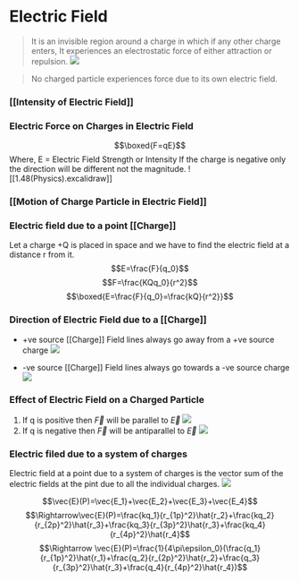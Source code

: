 # Electric Field
>It is an invisible region around a charge in which if any other charge enters, It experiences an electrostatic force of either attraction or repulsion.
![](https://i.imgur.com/p7JhY39.png)

>No charged particle experiences force due to its own electric field.

### [[Intensity of Electric Field]]
### Electric Force on Charges in Electric Field
$$\boxed{F=qE}$$
Where, E = Electric Field Strength or Intensity 
If the charge is negative only the direction will be different not the magnitude.
![[1.48(Physics).excalidraw]]

### [[Motion of Charge Particle in Electric Field]]
### Electric field due to a point [[Charge]] 
Let a charge +Q is placed in space and we have to find the electric field at a distance r from it.
$$E=\frac{F}{q_0}$$
$$F=\frac{KQq_0}{r^2}$$
$$\boxed{E=\frac{F}{q_0}=\frac{kQ}{r^2}}$$

### Direction of Electric Field due to a [[Charge]] 
- +ve source [[Charge]] 
Field lines always go away from a +ve source charge
![](https://i.imgur.com/v8wmwKB.png)

- -ve source [[Charge]] 
Field lines always go towards a -ve source charge
![](https://i.imgur.com/ldEHJCv.png)

### Effect of Electric Field on a Charged Particle 
1. If q is positive then $\vec{F}$ will be parallel to $\vec{E}$
![](https://i.imgur.com/pjVtx8M.png)
1. If q is negative then $\vec{F}$ will be antiparallel to $\vec{E}$
![](https://i.imgur.com/qxTWsGT.png)

### Electric filed due to a system of charges 
Electric field at a point due to a system of charges is the vector sum of the electric fields at the pint due to all the individual charges.
![](https://i.imgur.com/m6Sd5t4.png)

$$\vec{E}(P)=\vec{E_1}+\vec{E_2}+\vec{E_3}+\vec{E_4}$$
$$\Rightarrow\vec{E}(P)=\frac{kq_1}{r_{1p}^2}\hat{r_2}+\frac{kq_2}{r_{2p}^2}\hat{r_3}+\frac{kq_3}{r_{3p}^2}\hat{r_3}+\frac{kq_4}{r_{4p}^2}\hat{r_4}$$
$$\Rightarrow \vec{E}(P)=\frac{1}{4\pi\epsilon_0}(\frac{q_1}{r_{1p}^2}\hat{r_1}+\frac{q_2}{r_{2p}^2}\hat{r_2}+\frac{q_3}{r_{3p}^2}\hat{r_3}+\frac{q_4}{r_{4p}^2}\hat{r_4})$$